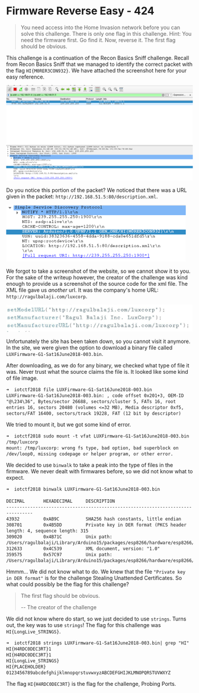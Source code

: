 # Firmware Reverse Easy - 424

> You need access into the Home Invasion network before you can solve this challenge. There is only one flag in this challenge. Hint: You need the firmware first. Go find it. Now, reverse it. The first flag should be obvious.

This challenge is a continuation of the Recon Basics Sniff challenge. Recall from Recon Basics Sniff that we managed to identify the correct packet with the flag `HI{M0RER3CON932}`. We have attached the screenshot here for your easy reference.

![](../../img/iot_ctf2018_recon_basics_sniff_pcap_output.png)

Do you notice this portion of the packet? We noticed that there was a URL given in the packet: `http://192.168.51.5:80/description.xml`.

![](../../img/iot_ctf2018_probing_ports_website_of_interest.png)

We forgot to take a screenshot of the website, so we cannot show it to you. For the sake of the writeup however, the creator of the challenge was kind enough to provide us a screenshot of the source code for the xml file. The XML file gave us *another* url. It was the company's home URL: `http://ragulbalaji.com/luxcorp`.

![](../../img/iot_ctf2018_firmware_rev_easy_company_url.jpg)

 Unfortunately the site has been taken down, so you cannot visit it anymore. In the site, we were given the option to download a binary file called `LUXFirmware-G1-Sat16June2018-003.bin`.

After downloading, as we do for any binary, we checked what type of file it was. Never trust what the source claims the file is. It looked like some kind of file image. 
```
➜  iotctf2018 file LUXFirmware-G1-Sat16June2018-003.bin 
LUXFirmware-G1-Sat16June2018-003.bin: , code offset 0x201+3, OEM-ID "@\234\36", Bytes/sector 26688, sectors/cluster 5, FATs 16, root entries 16, sectors 20480 (volumes <=32 MB), Media descriptor 0xf5, sectors/FAT 16400, sectors/track 19228, FAT (12 bit by descriptor)
```

We tried to mount it, but we got some kind of error.
```
➜  iotctf2018 sudo mount -t vfat LUXFirmware-G1-Sat16June2018-003.bin /tmp/luxcorp
mount: /tmp/luxcorp: wrong fs type, bad option, bad superblock on /dev/loop0, missing codepage or helper program, or other error.
```

We decided to use `binwalk` to take a peak into the type of files in the firmware. We never dealt with firmwares before, so we did not know what to expect.
```
➜  iotctf2018 binwalk LUXFirmware-G1-Sat16June2018-003.bin 

DECIMAL       HEXADECIMAL     DESCRIPTION
--------------------------------------------------------------------------------
43932         0xAB9C          SHA256 hash constants, little endian
308701        0x4B5DD         Private key in DER format (PKCS header length: 4, sequence length: 315
309020        0x4B71C         Unix path: /Users/ragulbalaji/Library/Arduino15/packages/esp8266/hardware/esp8266/2.4.1/libraries/ESP8266WiFi/src/include/DataSource.h
312633        0x4C539         XML document, version: "1.0"
359575        0x57C97         Unix path: /Users/ragulbalaji/Library/Arduino15/packages/esp8266/hardware/esp8266/2.4.1/cores/esp8266/abi.cpp
```

Hmmm... We did not know what to do. We knew that the file `"Private key in DER format"` is for the challenge Stealing Unattended Certificates. So what could possibly be the flag for this challenge?

> The first flag should be obvious.
>  
> -- The creator of the challenge

We did not know where do start, so we just decided to use `strings`. Turns out, the key was to use `strings`! The flag for this challenge was `HI{LongLive_STRINGS}`.
```
➜  iotctf2018 strings LUXFirmware-G1-Sat16June2018-003.bin| grep "HI"
HI{H4RDC0DEC3RT}1
HI{H4RDC0DEC3RT}1
HI{LongLive_STRINGS}
HI{PLACEHOLDER}
0123456789abcdefghijklmnopqrstuvwxyzABCDEFGHIJKLMNOPQRSTUVWXYZ
```

The flag `HI{H4RDC0DEC3RT}` is the flag for the challenge, Probing Ports. 

